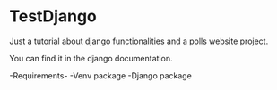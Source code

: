 # TestDjango
Just a tutorial about django functionalities and a polls website project.

You can find it in the django documentation.

-Requirements-
    -Venv package
    -Django package